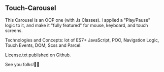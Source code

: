 ## Touch-Carousel

This Carousel is an OOP one (with Js Classes). I applied a "Play/Pause" logic to it, and make it "fully featured" for mouse, keyboard, and touch screens.

Technologies and Concepts: lot of ES7+ JavaScript, POO, Navigation Logic, Touch Events, DOM, Scss and Parcel.

License.txt published on Github.

See you folks!👋💖
